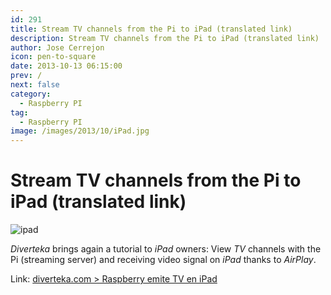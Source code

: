 ```yaml
---
id: 291
title: Stream TV channels from the Pi to iPad (translated link)
description: Stream TV channels from the Pi to iPad (translated link)
author: Jose Cerrejon
icon: pen-to-square
date: 2013-10-13 06:15:00
prev: /
next: false
category:
  - Raspberry PI
tag:
  - Raspberry PI
image: /images/2013/10/iPad.jpg
---
```


# Stream TV channels from the Pi to iPad (translated link)

![ipad](/images/2013/10/iPad.jpg)

*Diverteka* brings again a tutorial to *iPad* owners: View *TV* channels with the Pi (streaming server) and receiving video signal on *iPad* thanks to *AirPlay*.

Link: [diverteka.com > Raspberry emite TV en iPad](http://translate.google.com/translate?sl=es&tl=en&js=n&prev=_t&hl=es&ie=UTF-8&u=http%3A%2F%2Fwww.diverteka.com%2F%3Fp%3D1930)